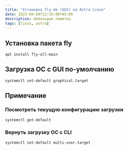 ```yaml
---
title: "Установка fly-dm (GUI) на Astra Linux"
date: 2023-04-04T12:35:00+05:00
description: Небольшая памятка
tags: [linux, astra]
---
```

## Установка пакета fly
```shell
apt install fly-all-main
```

## Загрузка ОС с GUI по-умолчанию
```shell
systemctl set-default graphical.target
```

## Примечание

### Посмотреть текущую конфигурацию загрузки
```bash
systemctl get-default
```

### Вернуть загрузку ОС с CLI
```shell
systemctl set-default multi-user.target
```
